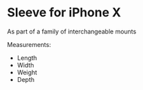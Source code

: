 # Sleeve for iPhone X

As part of a family of interchangeable mounts

Measurements:

 - Length
 - Width
 - Weight
 - Depth
